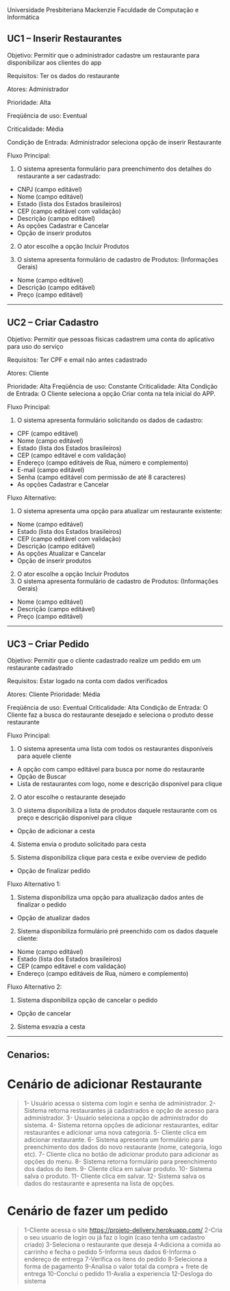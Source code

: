 Universidade Presbiteriana Mackenzie
Faculdade de Computação e Informática

## UC1 – Inserir Restaurantes

Objetivo: Permitir que o administrador cadastre um restaurante para disponibilizar aos clientes do app

Requisitos: Ter os dados do restaurante

Atores: Administrador

Prioridade: Alta

Freqüência de uso: Eventual

Criticalidade: Média

Condição de Entrada: Administrador seleciona opção de inserir Restaurante

Fluxo Principal: 
1. O sistema apresenta formulário para preenchimento dos detalhes
do restaurante a ser cadastrado:
- CNPJ (campo editável)
- Nome (campo editável)
- Estado (lista dos Estados brasileiros)
- CEP (campo editável com validação)
- Descrição (campo editável)
- As opções Cadastrar e Cancelar
- Opção de inserir produtos

2. O ator escolhe a opção Incluir Produtos

3. O sistema apresenta formulário de cadastro de Produtos:
(Informações Gerais)
- Nome (campo editável)
- Descrição (campo editável)
- Preço (campo editável)

------------------

## UC2 – Criar Cadastro
Objetivo: Permitir que pessoas físicas cadastrem uma conta do aplicativo para uso do serviço

Requisitos: Ter CPF e email não antes cadastrado

Atores: Cliente

Prioridade: Alta
Freqüência de uso: Constante
Criticalidade: Alta
Condição de Entrada: O Cliente seleciona a opção Criar conta na tela inicial do APP.

Fluxo Principal:
1. O sistema apresenta formulário solicitando os dados de cadastro:
- CPF (campo editável)
- Nome (campo editável)
- Estado (lista dos Estados brasileiros)
- CEP (campo editável e com validação)
- Endereço (campo editáveis de Rua, número e complemento)
- E-mail (campo editável)
- Senha (campo editável com permissão de até 8 caracteres)
- As opções Cadastrar e Cancelar

Fluxo Alternativo:
1. O sistema apresenta uma opção para atualizar um restaurante
existente:
- Nome (campo editável)
- Estado (lista dos Estados brasileiros)
- CEP (campo editável com validação)
- Descrição (campo editável)
- As opções Atualizar e Cancelar
- Opção de inserir produtos
2. O ator escolhe a opção Incluir Produtos
3. O sistema apresenta formulário de cadastro de Produtos:
(Informações Gerais)
- Nome (campo editável)
- Descrição (campo editável)
- Preço (campo editável)
----------------

## UC3 – Criar Pedido
Objetivo: Permitir que o cliente cadastrado realize um pedido em um restaurante cadastrado

Requisitos: Estar logado na conta com dados verificados

Atores: Cliente
Prioridade: Média

Freqüência de uso: Eventual
Criticalidade: Alta
Condição de Entrada: O Cliente faz a busca do restaurante desejado e seleciona o produto desse restaurante

Fluxo Principal: 
1. O sistema apresenta uma lista com todos os restaurantes disponíveis para aquele cliente
- A opção com campo editável para busca por nome do restaurante
- Opção de Buscar
- Lista de restaurantes com logo, nome e descrição disponível para
clique

2. O ator escolhe o restaurante desejado

3. O sistema disponibiliza a lista de produtos daquele restaurante
com os preço e descrição disponível para clique
- Opção de adicionar a cesta

4. Sistema envia o produto solicitado para cesta

5. Sistema disponibiliza clique para cesta e exibe overview de pedido
- Opção de finalizar pedido

Fluxo Alternativo 1:

1. Sistema disponibiliza uma opção para atualização dados antes de
finalizar o pedido
- Opção de atualizar dados

2. Sistema disponibiliza formulário pré preenchido com os dados
daquele cliente:
- Nome (campo editável)
- Estado (lista dos Estados brasileiros)
- CEP (campo editável e com validação)
- Endereço (campo editáveis de Rua, número e complemento)

Fluxo Alternativo 2:
1. Sistema disponibiliza opção de cancelar o pedido
- Opção de cancelar

2. Sistema esvazia a cesta

----------------

## Cenarios:

 # Cenário de adicionar Restaurante
> 1- Usuário acessa o sistema com login e senha de administrador.
 > 2- Sistema retorna restaurantes já cadastrados e opção de acesso para administrador.
 > 3- Usuário seleciona a opção de administrador do sistema.
 > 4- Sistema retorna opções de adicionar restaurantes, editar restaurantes e adicionar uma nova categoria.
 > 5- Cliente clica em adicionar restaurante.
 > 6- Sistema apresenta um formulário para preenchimento dos dados do novo restaurante (nome, categoria, logo etc).
 > 7- Cliente clica no botão de adicionar produto para adicionar as opções do menu.
 > 8- Sistema retorna formulário para preenchimento dos dados do item.
 > 9- Cliente clica em salvar produto.
 > 10- Sistema salva o produto.
 > 11- Cliente clica em salvar.
 > 12- Sistema salva os dados do restaurante e apresenta na lista de opções.
 # Cenário de fazer um pedido
> 1-Cliente acessa o site https://projeto-delivery.herokuapp.com/
 > 2-Cria o seu usuario de login ou já faz o login (caso tenha um cadastro criado)
 > 3-Seleciona o restaurante que deseja
 > 4-Adiciona a comida ao carrinho e fecha o pedido
 > 5-Informa seus dados
 > 6-Informa o endereço de entrega
 > 7-Verifica os itens do pedido
 > 8-Seleciona a forma de pagamento
 > 9-Analisa o valor total da compra + frete de entrega
 > 10-Conclui o pedido
 > 11-Avalia a experiencia
 > 12-Desloga do sistema
